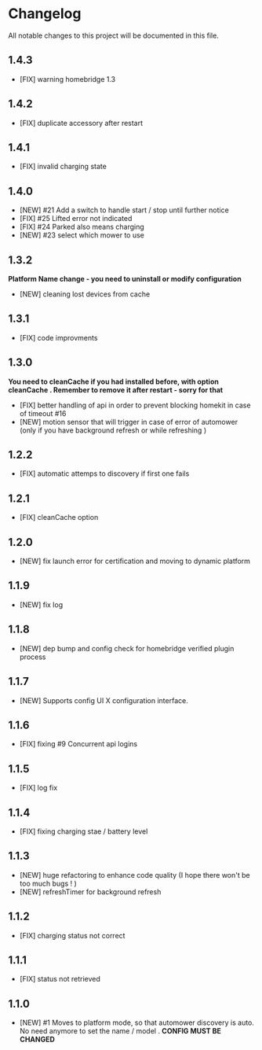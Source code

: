 # Changelog

All notable changes to this project will be documented in this file.

## 1.4.3

- [FIX] warning homebridge 1.3

## 1.4.2

- [FIX] duplicate accessory after restart

## 1.4.1

- [FIX] invalid charging state

## 1.4.0

- [NEW] #21 Add a switch to handle start / stop until further notice
- [FIX] #25 Lifted error not indicated
- [FIX] #24 Parked also means charging
- [NEW] #23 select which mower to use

## 1.3.2

**Platform Name change - you need to uninstall or modify configuration**

- [NEW] cleaning lost devices from cache

## 1.3.1

- [FIX] code improvments

## 1.3.0

**You need to cleanCache if you had installed before, with option cleanCache . Remember to remove it after restart - sorry for that**

- [FIX] better handling of api in order to prevent blocking homekit in case of timeout #16
- [NEW] motion sensor that will trigger in case of error of automower (only if you have background refresh or while refreshing )

## 1.2.2

- [FIX] automatic attemps to discovery if first one fails

## 1.2.1

- [FIX] cleanCache option

## 1.2.0

- [NEW] fix launch error for certification and moving to dynamic platform

## 1.1.9

- [NEW] fix log

## 1.1.8

- [NEW] dep bump and config check for homebridge verified plugin process

## 1.1.7

- [NEW] Supports config UI X configuration interface.

## 1.1.6

- [FIX] fixing #9 Concurrent api logins

## 1.1.5

- [FIX] log fix

## 1.1.4

- [FIX] fixing charging stae / battery level

## 1.1.3

- [NEW] huge refactoring to enhance code quality (I hope there won't be too much bugs ! )
- [NEW] refreshTimer for background refresh

## 1.1.2

- [FIX] charging status not correct

## 1.1.1

- [FIX] status not retrieved

## 1.1.0

- [NEW] #1 Moves to platform mode, so that automower discovery is auto. No need anymore to set the name / model . **CONFIG MUST BE CHANGED**
